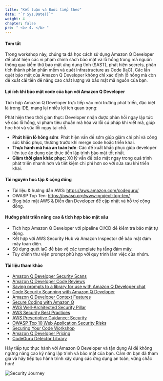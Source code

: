```yaml
---
title: "Kết luận và Bước tiếp theo"
date: "`r Sys.Date()`"
weight: 4
chapter: false
pre: " <b> 4. </b> "
---
```


#### Tóm tắt

Trong workshop này, chúng ta đã học cách sử dụng Amazon Q Developer để phát hiện các vi phạm chính sách bảo mật và lỗ hổng trong mã nguồn thông qua kiểm thử bảo mật ứng dụng tĩnh (SAST), phát hiện secrets, phân tích thành phần phần mềm và quét Infrastructure as Code (IaC). Các lần quét bảo mật của Amazon Q Developer không chỉ xác định lỗ hổng mà còn đề xuất cải tiến để nâng cao chất lượng và bảo mật mã nguồn của bạn.

#### Lợi ích khi bảo mật code của bạn với Amazon Q Developer

Tích hợp Amazon Q Developer trực tiếp vào môi trường phát triển, đặc biệt là trong IDE, mang lại nhiều lợi ích quan trọng:

Phát hiện theo thời gian thực: Developer nhận được phản hồi ngay lập tức về các lỗ hổng, vi phạm tiêu chuẩn mã hóa và lỗi cú pháp khi viết mã, giúp học hỏi và sửa lỗi ngay tại chỗ.

- **Phát hiện lỗ hổng sớm**: Phát hiện vấn đề sớm giúp giảm chi phí và công sức khắc phục, thường trước khi merge code hoặc triển khai.
- **Thực hành mã hóa an toàn hơn**: Các đề xuất khắc phục giúp developer liên tục áp dụng các thực tiễn lập trình bảo mật tốt nhất.
- **Giảm thời gian khắc phục**: Xử lý vấn đề bảo mật ngay trong quá trình phát triển nhanh hơn và tiết kiệm chi phí hơn so với sửa sau khi triển khai.

#### Tài nguyên học tập & cộng đồng

- Tài liệu & hướng dẫn AWS: https://aws.amazon.com/codeguru/
- OWASP Top Ten: https://owasp.org/www-project-top-ten/
- Blog bảo mật AWS & Diễn đàn Developer để cập nhật và hỗ trợ cộng đồng.

#### Hướng phát triển nâng cao & tích hợp bảo mật sâu

- Tích hợp Amazon Q Developer với pipeline CI/CD để kiểm tra bảo mật tự động.
- Kết hợp với AWS Security Hub và Amazon Inspector để bảo mật đám mây toàn diện.
- Sử dụng quét IaC để bảo vệ các template hạ tầng đám mây.
- Tùy chỉnh thư viện prompt phù hợp với quy trình làm việc của nhóm.

#### Tài liệu tham khảo

- [Amazon Q Developer Security Scans](https://docs.aws.amazon.com/amazonq/latest/qdeveloper-ug/security-scans.html)
- [Amazon Q Developer Code Reviews](https://docs.aws.amazon.com/amazonq/latest/qdeveloper-ug/code-reviews.html)
- [Saving prompts to a library for use with Amazon Q Developer chat](https://docs.aws.amazon.com/amazonq/latest/qdeveloper-ug/context-prompt-library.html)
- [Code Security Scanning with Amazon Q Developer](https://aws.amazon.com/vi/blogs/devops/code-security-scanning-with-amazon-q-developer/)
- [Amazon Q Developer Context Features](https://aws.amazon.com/vi/blogs/devops/amazon-q-developers-new-context-features/)
- [Secure Coding with Amazon Q](https://blog.getsetbuild.cloud/post/secure-coding-with-amazon-q/)
- [AWS Well-Architected Security Pillar](https://docs.aws.amazon.com/wellarchitected/latest/security-pillar/welcome.html)
- [AWS Security Best Practices](https://aws.amazon.com/vi/architecture/security-identity-compliance/?cards-all.sort-by=item.additionalFields.sortDate&cards-all.sort-order=desc&awsf.content-type=*all&awsf.methodology=*all)
- [AWS Prescriptive Guidance: Security](https://docs.aws.amazon.com/prescriptive-guidance/latest/security-reference-architecture/welcome.html)
- [OWASP Top 10 Web Application Security Risks](https://owasp.org/www-project-top-ten/)
- [Securing Your Code Workshop](https://catalog.us-east-1.prod.workshops.aws/workshops/fe2c944b-f014-44d6-a243-1fc2e30b5f73/en-US)
- [Amazon Q Developer Pricing](https://aws.amazon.com/vi/q/pricing/)
- [CodeGuru Detector Library](https://docs.aws.amazon.com/codeguru/detector-library/)

Hãy tiếp tục thực hành với Amazon Q Developer và tận dụng AI để không ngừng nâng cao kỹ năng lập trình và bảo mật của bạn. Cảm ơn bạn đã tham gia và hãy tiếp tục hành trình xây dựng các ứng dụng an toàn, vững chắc hơn!

![Security Journey](/images/7/conclusion-Amazon-Q.png)
